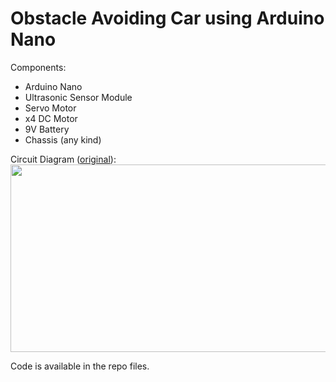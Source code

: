 # Obstacle Avoiding Car using Arduino Nano

Components:
- Arduino Nano
- Ultrasonic Sensor Module
- Servo Motor
- x4 DC Motor
- 9V Battery
- Chassis (any kind)

Circuit Diagram ([original](https://projecthub.arduino.cc/parth2008/obstacle-avoiding-car-d7450d)):
<br>
<img src="https://github.com/nourinawadd/obstacle-avoiding-car-arduino/assets/158460036/939f908a-62be-4fb4-9db7-168bf9a16780" width= 600px height=300px/>

Code is available in the repo files.
